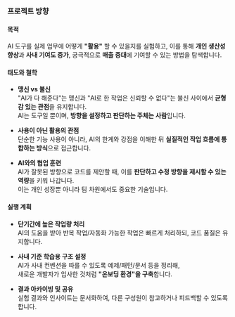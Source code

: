 ### 프로젝트 방향

#### 목적
AI 도구를 실제 업무에 어떻게 **"활용"** 할 수 있을지를 실험하고, 이를 통해 **개인 생산성 향상**과 **사내 기여도 증가**, 궁극적으로 **매출 증대**에 기여할 수 있는 방법을 탐색합니다.

#### 태도와 철학
- **맹신 vs 불신**  
  "AI가 다 해준다"는 맹신과 "AI로 한 작업은 신뢰할 수 없다"는 불신 사이에서 **균형감 있는 관점**을 유지합니다.  
  AI는 도구일 뿐이며, **방향을 설정하고 판단하는 주체는 사람**입니다.

- **사용이 아닌 활용의 관점**  
  단순한 기능 사용이 아니라, AI의 한계와 강점을 이해한 뒤 **실질적인 작업 흐름에 통합하는 방식**으로 접근합니다.

- **AI와의 협업 훈련**  
  AI가 잘못된 방향으로 코드를 제안할 때, 이를 **판단하고 수정 방향을 제시할 수 있는 역량**을 키워 나갑니다.  
  이는 개인 성장뿐 아니라 팀 차원에서도 중요한 기술입니다.

#### 실행 계획
- **단기간에 높은 작업량 처리**  
  AI의 도움을 받아 반복 작업/자동화 가능한 작업은 빠르게 처리하되, 코드 품질은 유지합니다.

- **사내 기준 학습용 구조 설정**  
  AI가 사내 컨벤션을 따를 수 있도록 예제/패턴/문서 등을 정리해,  
  새로운 개발자가 입사한 것처럼 **"온보딩 환경"을 구축**합니다.

- **결과 아카이빙 및 공유**  
  실험 결과와 인사이트는 문서화하여, 다른 구성원이 참고하거나 피드백할 수 있도록 합니다.
